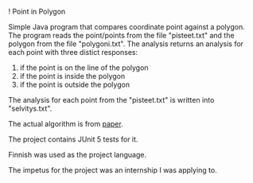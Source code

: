 ! Point in Polygon

Simple Java program that compares coordinate point against a polygon. The program reads the point/points from the file "pisteet.txt" and the polygon from the file "polygoni.txt". The analysis returns an analysis for each point with three distict responses: 

1. if the point is on the line of the polygon
2. if the point is inside the polygon
3. if the point is outside the polygon

The analysis for each point from the "pisteet.txt" is written into "selvitys.txt".

The actual algorithm is from [paper](https://www.researchgate.net/publication/328261365_Optimal_Reliable_Point-in-Polygon_Test_and_Differential_Coding_Boolean_Operations_on_Polygons).

The project contains JUnit 5 tests for it.

Finnish was used as the project language.

The impetus for the project was an internship I was applying to. 